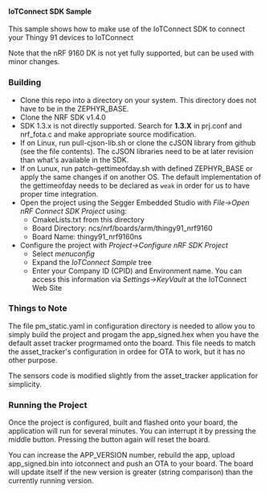 #### IoTConnect SDK Sample

This sample shows how to make use of the IoTConnect SDK to connect your Thingy 91 devices to IoTConnect

Note that the nRF 9160 DK is not yet fully supported, but can be used with minor changes.

### Building

* Clone this repo into a directory on your system. This directory does not have to be in the ZEPHYR_BASE.
* Clone the NRF SDK v1.4.0
* SDK 1.3.x is not directly supported. Search for **1.3.X** in prj.conf and nrf_fota.c and make appropriate source modification. 
* If on Linux, run pull-cjson-lib.sh or clone the cJSON library from github (see the file contents). The cJSON libraries need to be at later revision than what's available in the SDK.
* If on Lunux, run patch-gettimeofday.sh with defined ZEPHYR_BASE or apply the same changes if on another OS. The default implementation of the gettimeofday needs to be declared as `weak` in order for us to have proper time integration.
* Open the project using the Segger Embedded Studio with *File->Open nRF Connect SDK Project* using:
  * CmakeLists.txt from this directory
  * Board Directory: ncs/nrf/boards/arm/thingy91_nrf9160
  * Board Name: thingy91_nrf9160ns
* Configure the project with *Project->Configure nRF SDK Project*
  * Select *menuconfig*
  * Expand the *IoTConnect Sample* tree
  * Enter your Company ID (CPID) and Environment name. You can access this information via *Settings->KeyVault* at the IoTConnect Web Site

### Things to Note

The file pm_static.yaml in configuration directory is needed to allow you to simply build the project and progam the app_signed.hex when you have the default asset tracker progrmamed onto the board. This file needs to match the asset_tracker's configuration in ordee for OTA to work, but it has no other purpose.  

The sensors code is modified slightly from the asset_tracker application for simplicity.

### Running the Project

Once the project is configured, built and flashed onto your board, the application will run for several minutes. You can interrupt it by pressing the middle button. Pressing the button again will reset the board.

You can increase the APP_VERSION number, rebuild the app, upload app_signed.bin into iotconnect and push an OTA to your board. The board will update itself if the new version is greater (string comparison) than the currently running version. 
